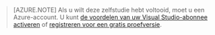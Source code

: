 
> [AZURE.NOTE]
> Als u wilt deze zelfstudie hebt voltooid, moet u een Azure-account. U kunt <a href="/pricing/member-offers/msdn-benefits-details/" target="_blank">de voordelen van uw Visual Studio-abonnee activeren</a> of <a href="/pricing/free-trial/" target="_blank">registreren voor een gratis proefversie</a>.
